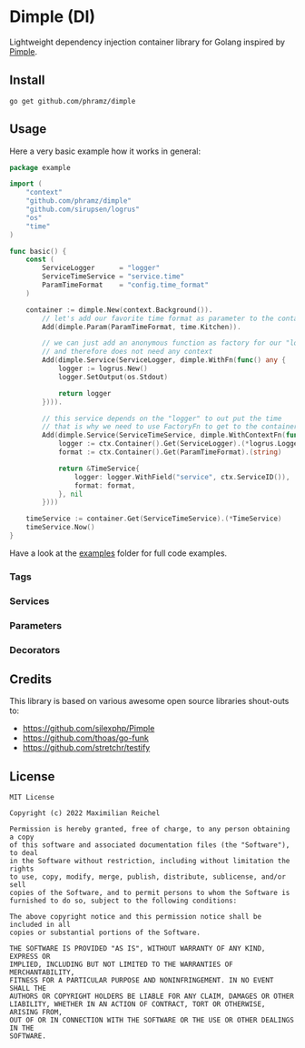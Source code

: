Dimple (DI)
===========

Lightweight dependency injection container library for Golang inspired by [Pimple](https://github.com/silexphp/Pimple).

## Install

```shell
go get github.com/phramz/dimple
```
## Usage

Here a very basic example how it works in general:
```go
package example

import (
    "context"
    "github.com/phramz/dimple"
    "github.com/sirupsen/logrus"
    "os"
    "time"
)

func basic() {
    const (
        ServiceLogger      = "logger"
        ServiceTimeService = "service.time"
        ParamTimeFormat    = "config.time_format"
    )

    container := dimple.New(context.Background()).
        // let's add our favorite time format as parameter to the container so other services can pick it up
        Add(dimple.Param(ParamTimeFormat, time.Kitchen)).

        // we can just add an anonymous function as factory for our "logger" service since it does not depend on other services
        // and therefore does not need any context
        Add(dimple.Service(ServiceLogger, dimple.WithFn(func() any {
            logger := logrus.New()
            logger.SetOutput(os.Stdout)

            return logger
        }))).

        // this service depends on the "logger" to out put the time
        // that is why we need to use FactoryFn to get to the container
        Add(dimple.Service(ServiceTimeService, dimple.WithContextFn(func(ctx dimple.FactoryCtx) (any, error) {
            logger := ctx.Container().Get(ServiceLogger).(*logrus.Logger)
            format := ctx.Container().Get(ParamTimeFormat).(string)

            return &TimeService{
                logger: logger.WithField("service", ctx.ServiceID()),
                format: format,
            }, nil
        })))

    timeService := container.Get(ServiceTimeService).(*TimeService)
    timeService.Now()
}
```
Have a look at the [examples](./examples) folder for full code examples.

### Tags

### Services

### Parameters

### Decorators

## Credits

This library is based on various awesome open source libraries shout-outs to:
* https://github.com/silexphp/Pimple
* https://github.com/thoas/go-funk
* https://github.com/stretchr/testify

## License

```
MIT License

Copyright (c) 2022 Maximilian Reichel

Permission is hereby granted, free of charge, to any person obtaining a copy
of this software and associated documentation files (the "Software"), to deal
in the Software without restriction, including without limitation the rights
to use, copy, modify, merge, publish, distribute, sublicense, and/or sell
copies of the Software, and to permit persons to whom the Software is
furnished to do so, subject to the following conditions:

The above copyright notice and this permission notice shall be included in all
copies or substantial portions of the Software.

THE SOFTWARE IS PROVIDED "AS IS", WITHOUT WARRANTY OF ANY KIND, EXPRESS OR
IMPLIED, INCLUDING BUT NOT LIMITED TO THE WARRANTIES OF MERCHANTABILITY,
FITNESS FOR A PARTICULAR PURPOSE AND NONINFRINGEMENT. IN NO EVENT SHALL THE
AUTHORS OR COPYRIGHT HOLDERS BE LIABLE FOR ANY CLAIM, DAMAGES OR OTHER
LIABILITY, WHETHER IN AN ACTION OF CONTRACT, TORT OR OTHERWISE, ARISING FROM,
OUT OF OR IN CONNECTION WITH THE SOFTWARE OR THE USE OR OTHER DEALINGS IN THE
SOFTWARE.
```
